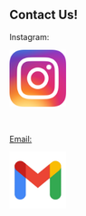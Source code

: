 <!DOCTYPE html>
<html>
    
<head>
    
<body>
<p>
<h2><b>Contact Us!</h2></b>
</p>


<main>
    <p>Instagram:</p>
<div class="container">
  <a href="https://www.instagram.com/umarylandigem/">
  <img class="image" src="insta.png" width ="100" height="100">
  <div class="overlay">
<p>
<br clear="right" />
  </p>
<p>Email:</p>
<div class="container">
  <a href="mailto:umarylandigem@gmail.com"> 
  <img class="image" src="mail.png" width ="100" height="100">
  <div class="overlay">
</main>

</body>

</html>
    


